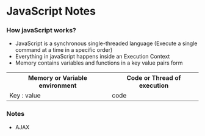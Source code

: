 # JavaScript Notes

### How javaScript works?
- JavaScript is a synchronous single-threaded language (Execute a single command at a time in a specific order)
- Everything in javaScript happens inside an Execution Context 
- Memory contains variables and functions in a key value pairs form
 <table>
  <tr>
    <th>Memory or Variable environment</th>
    <th>Code or Thread of execution</th>
  </tr>
  <tr>
    <td>Key : value</td>
    <td>code</td>
  </tr>
<!--   <tr>
    <td>Francisco Chang</td>
    <td>code</td>
  </tr> -->
</table> 

### Notes
- AJAX

